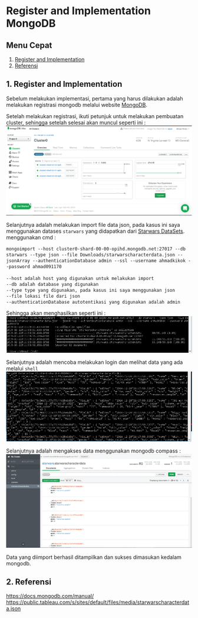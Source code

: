 # Register and Implementation MongoDB

## Menu Cepat
1. [Register and Implementation](#1-register-and-implementation)
2. [Referensi](#2-referensi)

## 1. Register and Implementation
Sebelum melakukan implementasi, pertama yang harus dilakukan adalah melakukan registrasi mongodb melalui website [MongoDB](https://cloud.mongodb.com/user#/atlas/login).

Setelah melakukan registrasi, ikuti petunjuk untuk melakukan pembuatan cluster, sehingga setelah selesai akan muncul seperti ini :
![](/tugas_3_implementasi-mongodb/screenshoot/mongoregister.PNG)

Selanjutnya adalah melakukan import file data json, pada kasus ini saya menggunakan datases ``starwars`` yang didapatkan dari [Starwars DataSets](https://public.tableau.com/s/sites/default/files/media/starwarscharacterdata.json).
menggunakan cmd :
~~~
mongoimport --host cluster0-shard-00-00-opihd.mongodb.net:27017 --db starwars --type json --file Downloads/starwarscharacterdata.json --jsonArray --authenticationDatabase admin --ssl --username ahmadkikok --password ahmad091170

--host adalah host yang digunakan untuk melakukan import
--db adalah database yang digunakan
--type type yang digunakan, pada kasus ini saya menggunakan json
--file lokasi file dari json
--authenticationDatabase autotentikasi yang digunakan adalah admin
~~~

Sehingga akan menghasilkan seperti ini :
![](/tugas_3_implementasi-mongodb/screenshoot/mongoimport.PNG)

Selanjutnya adalah mencoba melakukan login dan melihat data yang ada melalui ``shell``
![](/tugas_3_implementasi-mongodb/screenshoot/mongoimport_show.PNG)

Selanjutnya adalah mengakses data menggunakan mongodb compass :
![](/tugas_3_implementasi-mongodb/screenshoot/mongo_compass.PNG)

Data yang diimport berhasil ditampilkan dan sukses dimasukan kedalam mongodb.

## 2. Referensi
https://docs.mongodb.com/manual/                                                           
https://public.tableau.com/s/sites/default/files/media/starwarscharacterdata.json           